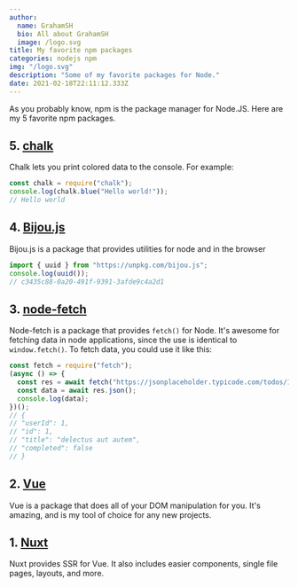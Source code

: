 ```yaml
---
author:
  name: GrahamSH
  bio: All about GrahamSH
  image: /logo.svg
title: My favorite npm packages
categories: nodejs npm
img: "/logo.svg"
description: "Some of my favorite packages for Node."
date: 2021-02-18T22:11:12.333Z
---
```


As you probably know, npm is the package manager for Node.JS. Here are my 5 favorite npm packages.

## 5. [chalk](https://npmjs.com/package/chalk)

Chalk lets you print colored data to the console.
For example:

```js
const chalk = require("chalk");
console.log(chalk.blue("Hello world!"));
// Hello world
```

## 4. [Bijou.js](https://npmjs.com/package/bijou.js)

Bijou.js is a package that provides utilities for node and in the browser

```js
import { uuid } from "https://unpkg.com/bijou.js";
console.log(uuid());
// c3435c88-0a20-491f-9391-3afde9c4a2d1
```

## 3. [node-fetch](https://npmjs.com/package/node-fetch)

Node-fetch is a package that provides `fetch()` for Node. It's awesome for fetching data in node applications, since the use is identical to `window.fetch()`.
To fetch data, you could use it like this:

```js
const fetch = require("fetch");
(async () => {
  const res = await fetch("https://jsonplaceholder.typicode.com/todos/1");
  const data = await res.json();
  console.log(data);
})();
// {
// "userId": 1,
// "id": 1,
// "title": "delectus aut autem",
// "completed": false
// }
```

## 2. [Vue](https://npmjs.com/package/vue)

Vue is a package that does all of your DOM manipulation for you. It's amazing, and is my tool of choice for any new projects.

## 1. [Nuxt](https://npmjs.com/package/vue)

Nuxt provides SSR for Vue. It also includes easier components, single file pages, layouts, and more.
